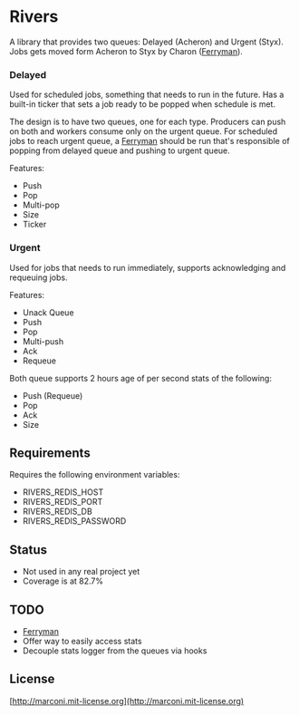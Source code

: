 # Rivers

A library that provides two queues: Delayed (Acheron) and Urgent (Styx). Jobs gets moved form Acheron to Styx by Charon ([Ferryman](https://github.com/marconi/ferryman)).

### Delayed

Used for scheduled jobs, something that needs to run in the future. Has a built-in ticker that sets a job ready to be popped when schedule is met.

The design is to have two queues, one for each type. Producers can push on both and workers consume only on the urgent queue. For scheduled jobs to reach urgent queue, a [Ferryman](https://github.com/marconi/ferryman) should be run that's responsible of popping from delayed queue and pushing to urgent queue.

Features:
- Push
- Pop
- Multi-pop
- Size
- Ticker

### Urgent

Used for jobs that needs to run immediately, supports acknowledging and requeuing jobs.

Features:
- Unack Queue
- Push
- Pop
- Multi-push
- Ack
- Requeue

Both queue supports 2 hours age of per second stats of the following:
- Push (Requeue)
- Pop
- Ack
- Size

## Requirements

Requires the following environment variables:

- RIVERS_REDIS_HOST
- RIVERS_REDIS_PORT
- RIVERS_REDIS_DB
- RIVERS_REDIS_PASSWORD

## Status
- Not used in any real project yet
- Coverage is at 82.7%

## TODO
- [Ferryman](https://github.com/marconi/ferryman)
- Offer way to easily access stats
- Decouple stats logger from the queues via hooks

## License

[http://marconi.mit-license.org](http://marconi.mit-license.org)
